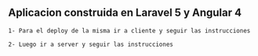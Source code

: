 ## Aplicacion construida en Laravel 5 y Angular 4
```
1- Para el deploy de la misma ir a cliente y seguir las instrucciones

2- Luego ir a server y seguir las instrucciones
```
